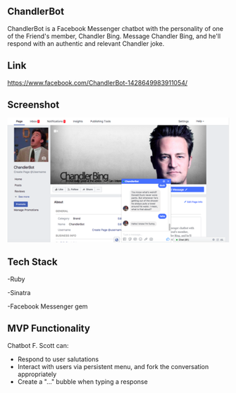 ## ChandlerBot
ChandlerBot is a Facebook Messenger chatbot with the personality of one of the Friend's member, Chandler Bing. Message Chandler Bing, and he'll respond with an authentic and relevant Chandler joke. 

## Link
https://www.facebook.com/ChandlerBot-1428649983911054/

## Screenshot
![screenshot](https://github.com/hanniedong/ChandlerBot/blob/master/screenshot.png "screenshot")

## Tech Stack
-Ruby

-Sinatra

-Facebook Messenger gem 

## MVP Functionality
Chatbot F. Scott can:
* Respond to user salutations 
* Interact with users via persistent menu, and fork the conversation appropriately
* Create a "..." bubble when typing a response
